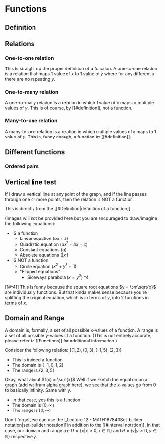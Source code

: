 # Functions
## Definition
## Relations
### One-to-one relation
This is straight up the proper definition of a function. A one-to-one relation is a relation that maps 1 value of $x$ to 1 value of $y$ where for any different $x$ there are no repeating $y$.
### One-to-many relation
A one-to-many relation is a relation in which 1 value of $x$ maps to multiple values of $y$. This is of course, by [[#definition]], not a function.
### Many-to-one relation
A many-to-one relation is a relation in which multiple values of $x$ maps to 1 value of $y$. This is, funny enough, a function by [[#definition]].
## Different functions
### Ordered pairs

## Vertical line test
If I draw a vertical line at any point of the graph, and if the line passes through one or more points, then the relation is NOT a function.

This is directly from the [[#Definition|definition of a function]].

(Images will not be provided here but you are encouraged to draw/imagine the following equations):
- IS a function
	- Linear equation ($ax + b$)
	- Quadratic equation ($ax^2 + bx + c$)
	- Constant equations ($a$)
	- Absolute equations ($|x|$)
- IS NOT a function
	- Circle equation ($x^2 + y^2 = 1$)
	- "Flipped equations"
		- Sideways parabola ($x = y^2$) ^4

[[#^4]] This is funny because the square root equations $y = \pm\sqrt{x}$ are individually functions. But that kinda makes sense because you're splitting the original equation, which is in terms of $y$, into 2 functions in terms of $x$.

## Domain and Range
A domain is, formally, a set of all possible x-values of a function. A range is a set of all possible y-values of a function. (This is not entirely accurate, please refer to [[Functions]] for additional information.)

Consider the following relation:
$\{(1,2), (0,3), (-1,5), (2,3)\}$
- This is indeed a function
- The domain is $\{-1,0,1,2\}$
- The range is $\{2,3,5\}$

Okay, what about $f(x) = \sqrt{x}$
Well if we sketch the equation on a graph (add wolfram alpha graph here), we see that the x-values go from 0 to basically infinity. Same with y.
- In that case, yes this is a function
- The domain is $[0, \infty)$
- The range is $[0,\infty)$

Don't forget, we can use the [[Lecture 12 - MATH18784#Set-builder notation|set-builder notation]] in addition to the [[#interval notation]]. In that case, our domain and range are $D=\{x | x \ge 0, x\in \mathbb{R}\}$ and $R=\{y | y \ge 0, y\in \mathbb{R}\}$ respectively.

